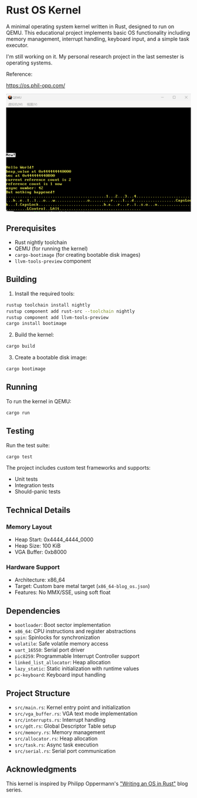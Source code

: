 # Rust OS Kernel

A minimal operating system kernel written in Rust, designed to run on QEMU. This educational project implements basic OS functionality including memory management, interrupt handling, keyboard input, and a simple task executor. 

I'm still working on it. My personal research project in the last semester is operating systems.

Reference: 

https://os.phil-opp.com/


![example](assets/example.png)


## Prerequisites

- Rust nightly toolchain
- QEMU (for running the kernel)
- `cargo-bootimage` (for creating bootable disk images)
- `llvm-tools-preview` component

## Building

1. Install the required tools:
```bash
rustup toolchain install nightly
rustup component add rust-src --toolchain nightly
rustup component add llvm-tools-preview
cargo install bootimage
```

2. Build the kernel:
```bash
cargo build
```

3. Create a bootable disk image:
```bash
cargo bootimage
```

## Running

To run the kernel in QEMU:
```bash
cargo run
```

## Testing

Run the test suite:
```bash
cargo test
```

The project includes custom test frameworks and supports:
- Unit tests
- Integration tests
- Should-panic tests

## Technical Details

### Memory Layout
- Heap Start: 0x4444_4444_0000
- Heap Size: 100 KiB
- VGA Buffer: 0xb8000

### Hardware Support
- Architecture: x86_64
- Target: Custom bare metal target (`x86_64-blog_os.json`)
- Features: No MMX/SSE, using soft float

## Dependencies

- `bootloader`: Boot sector implementation
- `x86_64`: CPU instructions and register abstractions
- `spin`: Spinlocks for synchronization
- `volatile`: Safe volatile memory access
- `uart_16550`: Serial port driver
- `pic8259`: Programmable Interrupt Controller support
- `linked_list_allocator`: Heap allocation
- `lazy_static`: Static initialization with runtime values
- `pc-keyboard`: Keyboard input handling

## Project Structure

- `src/main.rs`: Kernel entry point and initialization
- `src/vga_buffer.rs`: VGA text mode implementation
- `src/interrupts.rs`: Interrupt handling
- `src/gdt.rs`: Global Descriptor Table setup
- `src/memory.rs`: Memory management
- `src/allocator.rs`: Heap allocation
- `src/task.rs`: Async task execution
- `src/serial.rs`: Serial port communication

## Acknowledgments

This kernel is inspired by Philipp Oppermann's ["Writing an OS in Rust"](https://os.phil-opp.com/) blog series.